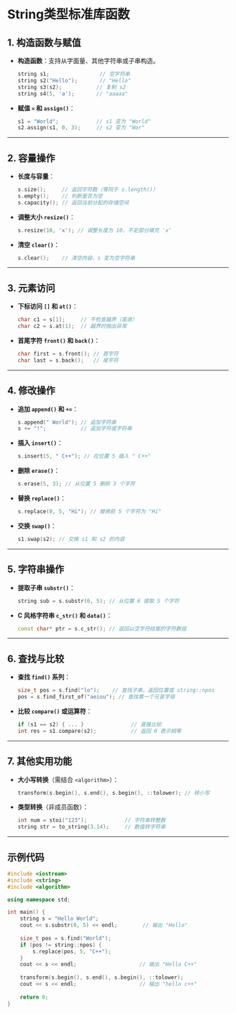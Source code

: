 # String类型标准库函数

## 1. 构造函数与赋值

- **构造函数**：支持从字面量、其他字符串或子串构造。
  ```cpp
  string s1;                // 空字符串
  string s2("Hello");       // "Hello"
  string s3(s2);           // 复制 s2
  string s4(5, 'a');       // "aaaaa"
  ```
- **赋值 `=` 和 `assign()`**：
  ```cpp
  s1 = "World";            // s1 变为 "World"
  s2.assign(s1, 0, 3);     // s2 变为 "Wor"
  ```

---

## 2. 容量操作

- **长度与容量**：
  ```cpp
  s.size();     // 返回字符数（等同于 s.length()）
  s.empty();    // 判断是否为空
  s.capacity(); // 返回当前分配的存储空间
  ```
- **调整大小 `resize()`**：
  ```cpp
  s.resize(10, 'x'); // 调整长度为 10，不足部分填充 'x'
  ```
- **清空 `clear()`**：
  ```cpp
  s.clear();    // 清空内容，s 变为空字符串
  ```

---

## 3. 元素访问

- **下标访问 `[]` 和 `at()`**：
  ```cpp
  char c1 = s[1];     // 不检查越界（高效）
  char c2 = s.at(1);  // 越界时抛出异常
  ```
- **首尾字符 `front()` 和 `back()`**：
  ```cpp
  char first = s.front(); // 首字符
  char last = s.back();   // 尾字符
  ```

---

## 4. 修改操作

- **追加 `append()` 和 `+=`**：
  ```cpp
  s.append(" World"); // 追加字符串
  s += "!";           // 追加字符或字符串
  ```
- **插入 `insert()`**：
  ```cpp
  s.insert(5, " C++"); // 在位置 5 插入 " C++"
  ```
- **删除 `erase()`**：
  ```cpp
  s.erase(5, 3); // 从位置 5 删除 3 个字符
  ```
- **替换 `replace()`**：
  ```cpp
  s.replace(0, 5, "Hi"); // 替换前 5 个字符为 "Hi"
  ```
- **交换 `swap()`**：
  ```cpp
  s1.swap(s2); // 交换 s1 和 s2 的内容
  ```

---

## 5. 字符串操作

- **提取子串 `substr()`**：
  ```cpp
  string sub = s.substr(6, 5); // 从位置 6 提取 5 个字符
  ```
- **C 风格字符串 `c_str()` 和 `data()`**：
  ```cpp
  const char* ptr = s.c_str(); // 返回以空字符结尾的字符数组
  ```

---

## 6. 查找与比较

- **查找 `find()` 系列**：
  ```cpp
  size_t pos = s.find("lo");    // 查找子串，返回位置或 string::npos
  pos = s.find_first_of("aeiou"); // 查找第一个元音字母
  ```
- **比较 `compare()` 或运算符**：
  ```cpp
  if (s1 == s2) { ... }               // 直接比较
  int res = s1.compare(s2);           // 返回 0 表示相等
  ```

---

## 7. 其他实用功能

- **大小写转换**（需结合 `<algorithm>`）：
  ```cpp
  transform(s.begin(), s.end(), s.begin(), ::tolower); // 转小写
  ```
- **类型转换**（非成员函数）：
  ```cpp
  int num = stoi("123");            // 字符串转整数
  string str = to_string(3.14);     // 数值转字符串
  ```

---

## 示例代码

```cpp
#include <iostream>
#include <string>
#include <algorithm>

using namespace std;

int main() {
    string s = "Hello World";
    cout << s.substr(0, 5) << endl;        // 输出 "Hello"
    
    size_t pos = s.find("World");
    if (pos != string::npos) {
        s.replace(pos, 5, "C++");
    }
    cout << s << endl;                    // 输出 "Hello C++"
    
    transform(s.begin(), s.end(), s.begin(), ::tolower);
    cout << s << endl;                    // 输出 "hello c++"
    
    return 0;
}
```